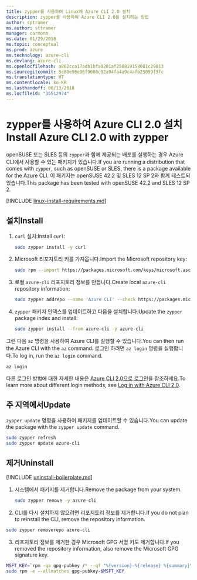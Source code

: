```yaml
---
title: zypper를 사용하여 Linux에 Azure CLI 2.0 설치
description: zypper를 사용하여 Azure CLI 2.0을 설치하는 방법
author: sptramer
ms.author: sttramer
manager: carmonm
ms.date: 01/29/2018
ms.topic: conceptual
ms.prod: azure
ms.technology: azure-cli
ms.devlang: azure-cli
ms.openlocfilehash: a862cca17adb1bfa0201af250819158081c29813
ms.sourcegitcommit: 5c80e96e96f9608c92a94fa4a9c4afb25099f3fc
ms.translationtype: HT
ms.contentlocale: ko-KR
ms.lasthandoff: 06/13/2018
ms.locfileid: "35512974"
---
```

# <a name="install-azure-cli-20-with-zypper"></a><span data-ttu-id="caaf0-103">zypper를 사용하여 Azure CLI 2.0 설치</span><span class="sxs-lookup"><span data-stu-id="caaf0-103">Install Azure CLI 2.0 with zypper</span></span>

<span data-ttu-id="caaf0-104">openSUSE 또는 SLES 등의 `zypper`과 함께 제공되는 배포를 실행하는 경우 Azure CLI에서 사용할 수 있는 패키지가 있습니다.</span><span class="sxs-lookup"><span data-stu-id="caaf0-104">If you are running a distribution that comes with `zypper`, such as openSUSE or SLES, there is a package available for the Azure CLI.</span></span> <span data-ttu-id="caaf0-105">이 패키지는 openSUSE 42.2 및 SLES 12 SP 2와 함께 테스트되었습니다.</span><span class="sxs-lookup"><span data-stu-id="caaf0-105">This package has been tested with openSUSE 42.2 and SLES 12 SP 2.</span></span>

[!INCLUDE [linux-install-requirements.md](includes/linux-install-requirements.md)]

## <a name="install"></a><span data-ttu-id="caaf0-106">설치</span><span class="sxs-lookup"><span data-stu-id="caaf0-106">Install</span></span>

1. <span data-ttu-id="caaf0-107">`curl` 설치:</span><span class="sxs-lookup"><span data-stu-id="caaf0-107">Install `curl`:</span></span>

   ```bash
   sudo zypper install -y curl
   ```

2. <span data-ttu-id="caaf0-108">Microsoft 리포지토리 키를 가져옵니다.</span><span class="sxs-lookup"><span data-stu-id="caaf0-108">Import the Microsoft repository key:</span></span>

   ```bash
   sudo rpm --import https://packages.microsoft.com/keys/microsoft.asc
   ```

3. <span data-ttu-id="caaf0-109">로컬 `azure-cli` 리포지토리 정보를 만듭니다.</span><span class="sxs-lookup"><span data-stu-id="caaf0-109">Create local `azure-cli` repository information:</span></span>

   ```bash
   sudo zypper addrepo --name 'Azure CLI' --check https://packages.microsoft.com/yumrepos/azure-cli azure-cli
   ```

4. <span data-ttu-id="caaf0-110">`zypper` 패키지 인덱스를 업데이트하고 다음을 설치합니다.</span><span class="sxs-lookup"><span data-stu-id="caaf0-110">Update the `zypper` package index and install:</span></span>

   ```bash
   sudo zypper install --from azure-cli -y azure-cli
   ```

<span data-ttu-id="caaf0-111">그런 다음 `az` 명령을 사용하여 Azure CLI를 실행할 수 있습니다.</span><span class="sxs-lookup"><span data-stu-id="caaf0-111">You can then run the Azure CLI with the `az` command.</span></span> <span data-ttu-id="caaf0-112">로그인 하려면 `az login` 명령을 실행합니다.</span><span class="sxs-lookup"><span data-stu-id="caaf0-112">To log in, run the `az login` command.</span></span>

```azurecli
az login
```

<span data-ttu-id="caaf0-113">다른 로그인 방법에 대한 자세한 내용은 [Azure CLI 2.0으로 로그인](authenticate-azure-cli.md)을 참조하세요.</span><span class="sxs-lookup"><span data-stu-id="caaf0-113">To learn more about different login methods, see [Log in with Azure CLI 2.0](authenticate-azure-cli.md).</span></span>

## <a name="update"></a><span data-ttu-id="caaf0-114">주 지역에서</span><span class="sxs-lookup"><span data-stu-id="caaf0-114">Update</span></span>

<span data-ttu-id="caaf0-115">`zypper update` 명령을 사용하여 패키지를 업데이트할 수 있습니다.</span><span class="sxs-lookup"><span data-stu-id="caaf0-115">You can update the package with the `zypper update` command.</span></span>

```bash
sudo zypper refresh
sudo zypper update azure-cli
```

## <a name="uninstall"></a><span data-ttu-id="caaf0-116">제거</span><span class="sxs-lookup"><span data-stu-id="caaf0-116">Uninstall</span></span>

[!INCLUDE [uninstall-boilerplate.md](includes/uninstall-boilerplate.md)]

1. <span data-ttu-id="caaf0-117">시스템에서 패키지를 제거합니다.</span><span class="sxs-lookup"><span data-stu-id="caaf0-117">Remove the package from your system.</span></span>

    ```bash
    sudo zypper remove -y azure-cli
    ```

2. <span data-ttu-id="caaf0-118">CLI를 다시 설치하지 않으려면 리포지토리 정보를 제거합니다.</span><span class="sxs-lookup"><span data-stu-id="caaf0-118">If you do not plan to reinstall the CLI, remove the repository information.</span></span>

  ```bash
  sudo zypper removerepo azure-cli
  ```

3. <span data-ttu-id="caaf0-119">리포지토리 정보를 제거한 경우 Microsoft GPG 서명 키도 제거합니다.</span><span class="sxs-lookup"><span data-stu-id="caaf0-119">If you removed the repository information, also remove the Microsoft GPG signature key.</span></span>

  ```bash
  MSFT_KEY=`rpm -qa gpg-pubkey /* --qf "%{version}-%{release} %{summary}\n" | grep Microsoft | awk '{print $1}'`
  sudo rpm -e --allmatches gpg-pubkey-$MSFT_KEY
  ```

